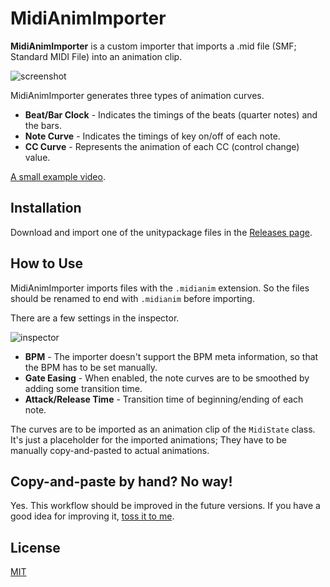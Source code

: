 MidiAnimImporter
================

**MidiAnimImporter** is a custom importer that imports a .mid file (SMF;
Standard MIDI File) into an animation clip.

![screenshot](https://i.imgur.com/fJtYbnVl.png)

MidiAnimImporter generates three types of animation curves.

- **Beat/Bar Clock** - Indicates the timings of the beats (quarter notes) and
  the bars.
- **Note Curve** - Indicates the timings of key on/off of each note.
- **CC Curve** - Represents the animation of each CC (control change) value.

[A small example video](http://radiumsoftware.tumblr.com/post/165638886043).

Installation
------------

Download and import one of the unitypackage files in the [Releases page].

[Releases page]: https://github.com/keijiro/MidiAnimImporter/releases

How to Use
----------

MidiAnimImporter imports files with the `.midianim` extension. So the files
should be renamed to end with `.midianim` before importing.

There are a few settings in the inspector.

![inspector](https://i.imgur.com/HDWZgX7.png)

- **BPM** - The importer doesn't support the BPM meta information, so that the
  BPM has to be set manually.
- **Gate Easing** - When enabled, the note curves are to be smoothed by adding
  some transition time.
- **Attack/Release Time** - Transition time of beginning/ending of each note.

The curves are to be imported as an animation clip of the `MidiState` class.
It's just a placeholder for the imported animations; They have to be manually
copy-and-pasted to actual animations.

Copy-and-paste by hand? No way!
-------------------------------

Yes. This workflow should be improved in the future versions. If you have a
good idea for improving it, [toss it to me].

[toss it to me]: https://github.com/keijiro/MidiAnimImporter/issues

License
-------

[MIT](LICENSE.txt)
